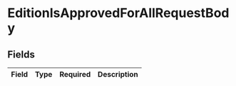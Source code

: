 # EditionIsApprovedForAllRequestBody


## Fields

| Field       | Type        | Required    | Description |
| ----------- | ----------- | ----------- | ----------- |